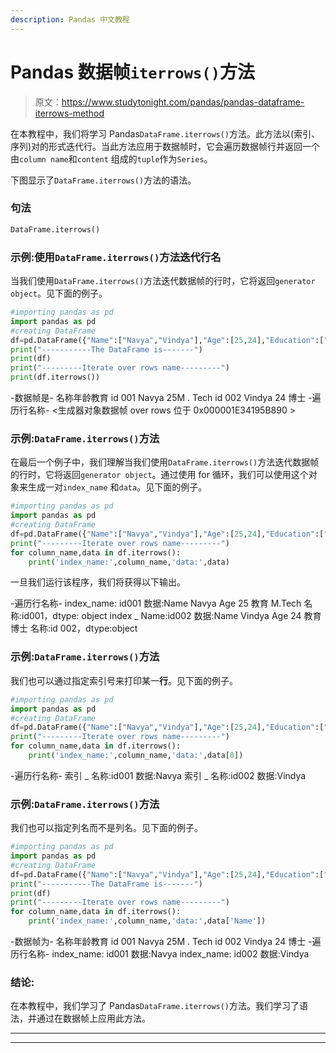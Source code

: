 ```yaml
---
description: Pandas 中文教程
---
```


# Pandas 数据帧`iterrows()`方法

> 原文：<https://www.studytonight.com/pandas/pandas-dataframe-iterrows-method>

在本教程中，我们将学习 Pandas`DataFrame.iterrows()`方法。此方法以(索引、序列)对的形式迭代行。当此方法应用于数据帧时，它会遍历数据帧行并返回一个由`column name`和`content` 组成的`tuple`作为`Series`。

下图显示了`DataFrame.iterrows()`方法的语法。

### 句法

```py
DataFrame.iterrows()
```

### 示例:使用`DataFrame.iterrows()`方法迭代行名

当我们使用`DataFrame.iterrows()`方法迭代数据帧的行时，它将返回`generator object`。见下面的例子。

```py
#importing pandas as pd
import pandas as pd
#creating DataFrame
df=pd.DataFrame({"Name":["Navya","Vindya"],"Age":[25,24],"Education":["M.Tech","Ph.d"]},index=['id001', 'id002'])
print("-----------The DataFrame is-------")
print(df)
print("---------Iterate over rows name---------")
print(df.iterrows())
```

-数据帧是-
名称年龄教育
id 001 Navya 25M . Tech
id 002 Vindya 24 博士
-遍历行名称-
<生成器对象数据帧 over rows 位于 0x000001E34195B890 >

### 示例:`DataFrame.iterrows()`方法

在最后一个例子中，我们理解当我们使用`DataFrame.iterrows()`方法迭代数据帧的行时，它将返回`generator object`。通过使用 for 循环，我们可以使用这个对象来生成一对`index_name` 和`data`。见下面的例子。

```py
#importing pandas as pd
import pandas as pd
#creating DataFrame
df=pd.DataFrame({"Name":["Navya","Vindya"],"Age":[25,24],"Education":["M.Tech","Ph.d"]},index=['id001', 'id002'])
print("---------Iterate over rows name---------")
for column_name,data in df.iterrows():
    print('index_name:',column_name,'data:',data)
```

一旦我们运行该程序，我们将获得以下输出。

-遍历行名称-
index_name: id001 数据:Name Navya
Age 25
教育 M.Tech
名称:id001，dtype: object
index _ Name:id002 数据:Name Vindya
Age 24
教育博士
名称:id 002，dtype:object

### 示例:`DataFrame.iterrows()`方法

我们也可以通过指定索引号来打印某一**行**。见下面的例子。

```py
#importing pandas as pd
import pandas as pd
#creating DataFrame
df=pd.DataFrame({"Name":["Navya","Vindya"],"Age":[25,24],"Education":["M.Tech","Ph.d"]},index=['id001', 'id002'])
print("---------Iterate over rows name---------")
for column_name,data in df.iterrows():
    print('index_name:',column_name,'data:',data[0])
```

-遍历行名称-
索引 _ 名称:id001 数据:Navya
索引 _ 名称:id002 数据:Vindya

### 示例:`DataFrame.iterrows()`方法

我们也可以指定列名而不是列名。见下面的例子。

```py
#importing pandas as pd
import pandas as pd
#creating DataFrame
df=pd.DataFrame({"Name":["Navya","Vindya"],"Age":[25,24],"Education":["M.Tech","Ph.d"]},index=['id001', 'id002'])
print("-----------The DataFrame is-------")
print(df)
print("---------Iterate over rows name---------")
for column_name,data in df.iterrows():
    print('index_name:',column_name,'data:',data['Name'])
```

-数据帧为-
名称年龄教育
id 001 Navya 25M . Tech
id 002 Vindya 24 博士
-遍历行名称-
index_name: id001 数据:Navya
index_name: id002 数据:Vindya

### 结论:

在本教程中，我们学习了 Pandas`DataFrame.iterrows()`方法。我们学习了语法，并通过在数据帧上应用此方法。

* * *

* * *